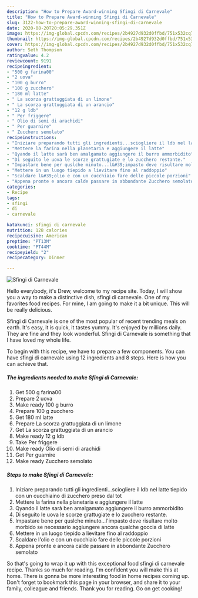 ```yaml
---
description: "How to Prepare Award-winning Sfingi di Carnevale"
title: "How to Prepare Award-winning Sfingi di Carnevale"
slug: 3122-how-to-prepare-award-winning-sfingi-di-carnevale
date: 2020-08-20T20:05:29.351Z
image: https://img-global.cpcdn.com/recipes/2b4927d932d0ffbd/751x532cq70/sfingi-di-carnevale-recipe-main-photo.jpg
thumbnail: https://img-global.cpcdn.com/recipes/2b4927d932d0ffbd/751x532cq70/sfingi-di-carnevale-recipe-main-photo.jpg
cover: https://img-global.cpcdn.com/recipes/2b4927d932d0ffbd/751x532cq70/sfingi-di-carnevale-recipe-main-photo.jpg
author: Seth Thompson
ratingvalue: 4.2
reviewcount: 9191
recipeingredient:
- "500 g farina00"
- "2 uova"
- "100 g burro"
- "100 g zucchero"
- "180 ml latte"
- " La scorza grattuggiata di un limone"
- " La scorza grattuggiata di un arancio"
- "12 g ldb"
- " Per friggere"
- " Olio di semi di arachidi"
- " Per guarnire"
- " Zucchero semolato"
recipeinstructions:
- "Iniziare preparando tutti gli ingredienti...sciogliere il ldb nel latte tiepido con un cucchiaino di zucchero preso dal tot"
- "Mettere la farina nella planetaria e aggiungere il latte"
- "Qyando il latte sarà ben amalgamato aggiungere il burro ammorbidito"
- "Di seguito le uova le scorze grattugiate e lo zucchero restante."
- "Impastare bene per quslche minuto...l&#39;impasto deve risultare molto morbido se necessario aggiungere ancora qualche goccia di latte"
- "Mettere in un luogo tiepido a lievitare fino al raddoppio"
- "Scaldare l&#39;olio e con un cucchiaio fare delle piccole porzioni"
- "Appena pronte e ancora calde passare in abbondante Zucchero semolato"
categories:
- Recipe
tags:
- sfingi
- di
- carnevale

katakunci: sfingi di carnevale 
nutrition: 128 calories
recipecuisine: American
preptime: "PT13M"
cooktime: "PT44M"
recipeyield: "2"
recipecategory: Dinner

---
```



![Sfingi di Carnevale](https://img-global.cpcdn.com/recipes/2b4927d932d0ffbd/751x532cq70/sfingi-di-carnevale-recipe-main-photo.jpg)

Hello everybody, it's Drew, welcome to my recipe site. Today, I will show you a way to make a distinctive dish, sfingi di carnevale. One of my favorites food recipes. For mine, I am going to make it a bit unique. This will be really delicious.



Sfingi di Carnevale is one of the most popular of recent trending meals on earth. It's easy, it is quick, it tastes yummy. It's enjoyed by millions daily. They are fine and they look wonderful. Sfingi di Carnevale is something that I have loved my whole life.


To begin with this recipe, we have to prepare a few components. You can have sfingi di carnevale using 12 ingredients and 8 steps. Here is how you can achieve that.

<!--inarticleads1-->

##### The ingredients needed to make Sfingi di Carnevale:

1. Get 500 g farina00
1. Prepare 2 uova
1. Make ready 100 g burro
1. Prepare 100 g zucchero
1. Get 180 ml latte
1. Prepare  La scorza grattuggiata di un limone
1. Get  La scorza grattuggiata di un arancio
1. Make ready 12 g ldb
1. Take  Per friggere
1. Make ready  Olio di semi di arachidi
1. Get  Per guarnire
1. Make ready  Zucchero semolato




<!--inarticleads2-->

##### Steps to make Sfingi di Carnevale:

1. Iniziare preparando tutti gli ingredienti...sciogliere il ldb nel latte tiepido con un cucchiaino di zucchero preso dal tot
1. Mettere la farina nella planetaria e aggiungere il latte
1. Qyando il latte sarà ben amalgamato aggiungere il burro ammorbidito
1. Di seguito le uova le scorze grattugiate e lo zucchero restante.
1. Impastare bene per quslche minuto...l&#39;impasto deve risultare molto morbido se necessario aggiungere ancora qualche goccia di latte
1. Mettere in un luogo tiepido a lievitare fino al raddoppio
1. Scaldare l&#39;olio e con un cucchiaio fare delle piccole porzioni
1. Appena pronte e ancora calde passare in abbondante Zucchero semolato




So that's going to wrap it up with this exceptional food sfingi di carnevale recipe. Thanks so much for reading. I'm confident you will make this at home. There is gonna be more interesting food in home recipes coming up. Don't forget to bookmark this page in your browser, and share it to your family, colleague and friends. Thank you for reading. Go on get cooking!
